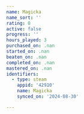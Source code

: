 ```yaml
---
name: Magicka
name_sort: ''
rating: 0
active: false
progress: ''
hours_played: 3
purchased_on: .nan
started_on: .nan
beaten_on: .nan
completed_on: .nan
mastered_on: .nan
identifiers:
  - type: steam
    appid: '42910'
    name: Magicka
    synced_on: '2024-08-30'

---
```

